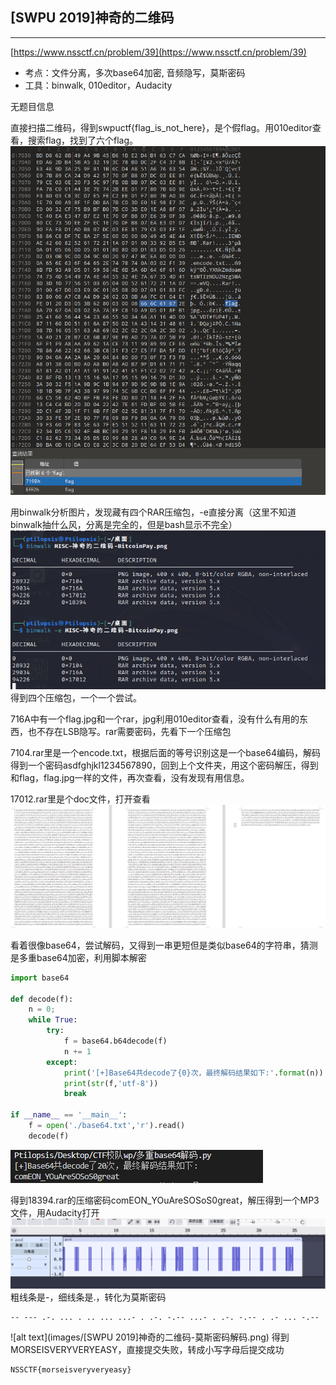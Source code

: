## [SWPU 2019]神奇的二维码 
---
[https://www.nssctf.cn/problem/39](https://www.nssctf.cn/problem/39)

* 考点：文件分离，多次base64加密, 音频隐写，莫斯密码
* 工具：binwalk, 010editor，Audacity

无题目信息
    
直接扫描二维码，得到swpuctf{flag_is_not_here}，是个假flag。用010editor查看，搜索flag，找到了六个flag。
![alt text](<images/[SWPU 2019]神奇的二维码-010editor.png>)

用binwalk分析图片，发现藏有四个RAR压缩包，-e直接分离（这里不知道binwalk抽什么风，分离是完全的，但是bash显示不完全）
![alt text](<images/[SWPU 2019]神奇的二维码-binwalk.png>)
得到四个压缩包，一个一个尝试。

716A中有一个flag.jpg和一个rar，jpg利用010editor查看，没有什么有用的东西，也不存在LSB隐写。rar需要密码，先看下一个压缩包

7104.rar里是一个encode.txt，根据后面的等号识别这是一个base64编码，解码得到一个密码asdfghjkl1234567890，回到上个文件夹，用这个密码解压，得到和flag，flag.jpg一样的文件，再次查看，没有发现有用信息。

17012.rar里是个doc文件，打开查看
![alt text](<images/[SWPU 2019]神奇的二维码-base64.png>)


看着很像base64，尝试解码，又得到一串更短但是类似base64的字符串，猜测是多重base64加密，利用脚本解密
```python
import base64

def decode(f):
    n = 0;
    while True:
        try:
            f = base64.b64decode(f)
            n += 1
        except:
            print('[+]Base64共decode了{0}次，最终解码结果如下:'.format(n))
            print(str(f,'utf-8'))
            break

if __name__ == '__main__':
    f = open('./base64.txt','r').read()
    decode(f)
```
![alt text](<images/[SWPU 2019]神奇的二维码-base64解码.png>)

得到18394.rar的压缩密码comEON_YOuAreSOSoS0great，解压得到一个MP3
文件，用Audacity打开
![alt text](<images/[SWPU 2019]神奇的二维码-Audacity.png>)
粗线条是-，细线条是.，转化为莫斯密码
```
-- --- .-. ... . .. ... ...- . .-. -.-- ...- . .-. -.-- . .- ... -.--
```
![alt text](images/[SWPU 2019]神奇的二维码-莫斯密码解码.png)
得到MORSEISVERYVERYEASY，直接提交失败，转成小写字母后提交成功
```
NSSCTF{morseisveryveryeasy}
```